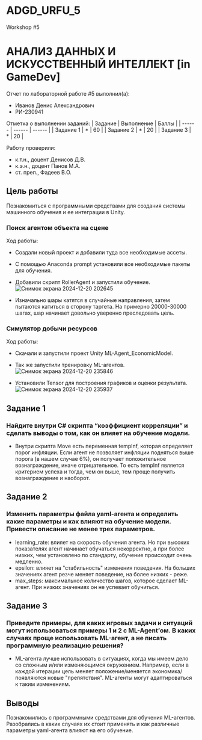 # ADGD_URFU_5
Workshop #5

# АНАЛИЗ ДАННЫХ И ИСКУССТВЕННЫЙ ИНТЕЛЛЕКТ [in GameDev]
Отчет по лабораторной работе #5 выполнил(а):
- Иванов Денис Александрович
- РИ-230941

Отметка о выполнении заданий:
| Задание | Выполнение | Баллы |
| ------ | ------ | ------ |
| Задание 1 | * | 60 |
| Задание 2 | * | 20 |
| Задание 3 | * | 20 |

Работу проверили:
- к.т.н., доцент Денисов Д.В.
- к.э.н., доцент Панов М.А.
- ст. преп., Фадеев В.О.

## Цель работы
Познакомиться с программными средствами для создания системы машинного обучения и ее интеграции в Unity.
 
### Поиск агентом объекта на сцене
Ход работы:
- Создали новый проект и добавили туда все необходимые ассеты.
- С помощью Anaconda prompt установили все необходимые пакеты для обучения.
- Добавили скрипт RollerAgent и запустили обучение.
![Снимок экрана 2024-12-20 202645](https://github.com/user-attachments/assets/fa16b329-c161-4a64-bf9f-ea3a3a5f45e9)

- Изначально шары катятся в случайные направления, затем пытаются катиться в сторону таргета. На примерно 20000-30000 шагах, шар начинает довольно уверенно преследовать цель.

### Симулятор добычи ресурсов
Ход работы:
- Скачали и запустили проект Unity ML-Agent_EconomicModel.
- Так же запустили тренировку ML-агентов. 
![Снимок экрана 2024-12-20 235846](https://github.com/user-attachments/assets/50c9e94a-cb65-4bb4-a54d-82b8f080b055)

- Установили Tensor для построения графиков и оценки результата.
![Снимок экрана 2024-12-20 235937](https://github.com/user-attachments/assets/a75012a9-19e3-45d6-9ee2-aea9eb8c6abc)

## Задание 1
### Найдите внутри C# скрипта “коэффициент корреляции” и сделать выводы о том, как он влияет на обучение модели.

- Внутри скрипта Move есть переменная tempInf, которая определяет порог инфляции. Если агент не позволяет инфляции подняться выше порога (в нашем случае 6%), он получает положительное вознаграждение, иначе отрицательное. То есть tempInf является критерием успеха и тогда, чем он выше, тем проще получить вознаграждение и наоборот.

## Задание 2
###  Изменить параметры файла yaml-агента и определить какие параметры и как влияют на обучение модели. Привести описание не менее трех параметров.

- learning_rate: влияет на скорость обучения агента. Но при высоких показателях агент начинает обучаться некорректно, а при более низких, чем установлено по стандарту, обучение происходит очень медленно.
- epsilon: влияет на "стабильность" изменения поведения. На больших значениях агент резче меняет поведение, на более низких - реже.
- max_steps: максимальное количество шагов, которое сделает ML-агент. При низких значениях он не успевает обучиться. 

## Задание 3
###  Приведите примеры, для каких игровых задачи и ситуаций могут использоваться примеры 1 и 2 с ML-Agent’ом. В каких случаях проще использовать ML-агент, а не писать программную реализацию решения?

- ML-агента лучше использовать в ситуациях, когда мы имеем дело со сложным и/или изменяющимся окружением. Например, если в каждой итерации цель меняет положение/меняется экономика/появляются новые "препятствия". ML-агенты могут адаптироваться к таким изменениям.

## Выводы

Познакомились с программными средствами для обучения ML-агентов. Разобрались в каких случаях их стоит применять и как различные параметры yaml-агента влияют на его обучение.
